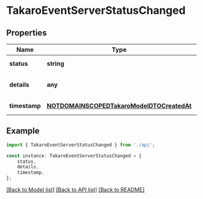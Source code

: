 # TakaroEventServerStatusChanged


## Properties

Name | Type | Description | Notes
------------ | ------------- | ------------- | -------------
**status** | **string** |  | [default to undefined]
**details** | **any** |  | [optional] [default to undefined]
**timestamp** | [**NOTDOMAINSCOPEDTakaroModelDTOCreatedAt**](NOTDOMAINSCOPEDTakaroModelDTOCreatedAt.md) |  | [default to undefined]

## Example

```typescript
import { TakaroEventServerStatusChanged } from './api';

const instance: TakaroEventServerStatusChanged = {
    status,
    details,
    timestamp,
};
```

[[Back to Model list]](../README.md#documentation-for-models) [[Back to API list]](../README.md#documentation-for-api-endpoints) [[Back to README]](../README.md)
